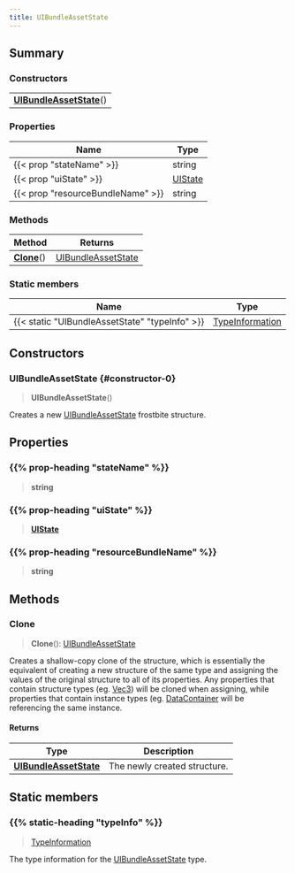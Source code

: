 ```yaml
---
title: UIBundleAssetState
---
```



## Summary
### Constructors
| |
| ----------- |
| **[UIBundleAssetState](#constructor-0)**() |

### Properties
| Name | Type |
| ---- | ---- |
| {{< prop "stateName" >}} | string |
| {{< prop "uiState" >}} | [UIState](/vext/ref/fb/uistate) |
| {{< prop "resourceBundleName" >}} | string |

### Methods
| Method | Returns |
| ------ | ---- |
| **[Clone](#clone)**() | [UIBundleAssetState](/vext/ref/fb/uibundleassetstate) |

### Static members
| Name | Type |
| ---- | ---- |
| {{< static "UIBundleAssetState" "typeInfo" >}} | [TypeInformation](/vext/ref/shared/class/typeinformation) |

## Constructors
### UIBundleAssetState {#constructor-0}
> **UIBundleAssetState**()

Creates a new [UIBundleAssetState](/vext/ref/fb/uibundleassetstate) frostbite structure.

## Properties
### {{% prop-heading "stateName" %}}
> **string**

### {{% prop-heading "uiState" %}}
> **[UIState](/vext/ref/fb/uistate)**

### {{% prop-heading "resourceBundleName" %}}
> **string**

## Methods
### Clone
> **Clone**(): [UIBundleAssetState](/vext/ref/fb/uibundleassetstate)

Creates a shallow-copy clone of the structure, which is essentially the equivalent of creating a new structure of the same type and assigning the values of the original structure to all of its properties. Any properties that contain structure types (eg. [Vec3](/vext/ref/shared/class/vec3)) will be cloned when assigning, while properties that contain instance types (eg. [DataContainer](/vext/ref/shared/class/datacontainer) will be referencing the same instance.

#### Returns
| Type | Description |
| ---- | ----------- |
| **[UIBundleAssetState](/vext/ref/fb/uibundleassetstate)** | The newly created structure. |

## Static members
### {{% static-heading "typeInfo" %}}
> [TypeInformation](/vext/ref/shared/class/typeinformation)

The type information for the [UIBundleAssetState](/vext/ref/fb/uibundleassetstate) type.


